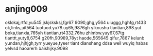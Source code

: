 # anjing009
oklokaj,rtfd,yu545
jskjsksksj,fgr67
9090,ghg,y564
uiuggg,hghfg,rt433
ok,links,uit564
tuotuod.yu78.uy65,9876gh
yikoushu
tiantian,898.yut
boka,tianxia,765yh
tiantian,rt4332,76hu
zhimbw.yuy67,67tg
tianttt,yuty8,6754
g20fh,90989,78yt
haode,565645
qifur,7867
kelunb
yundan,hjhjgh,tyrr
yueyue,tyeer
tiant
dianshang
ddsa
weil
wuyiq
habas
yelvsd
haoarerh
baishijky.9098
